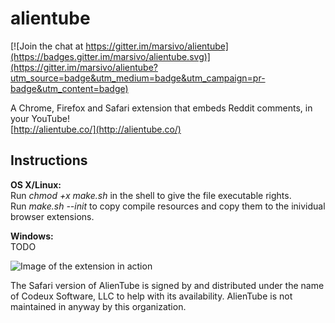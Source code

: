 alientube
=========

[![Join the chat at https://gitter.im/marsivo/alientube](https://badges.gitter.im/marsivo/alientube.svg)](https://gitter.im/marsivo/alientube?utm_source=badge&utm_medium=badge&utm_campaign=pr-badge&utm_content=badge)

A Chrome, Firefox and Safari extension that embeds Reddit comments, in your YouTube!  
[http://alientube.co/](http://alientube.co/)

Instructions
-------------
__OS X/Linux:__  
Run _chmod +x make.sh_ in the shell  to give the file executable rights.  
Run _make.sh --init_ to copy compile resources and copy them to the inividual browser extensions.

__Windows:__  
TODO


![Image of the extension in action](https://lh5.googleusercontent.com/PdAptwghLGNmtw_N93qkotTDMjYNbc-2vXadlWBSBr0QNLXOQ7__Ndkn9icmkDDgUkXw50fLOXs=s640-h400-e365-rw)
     
	     
   
   
The Safari version of AlienTube is signed by and distributed under the name of Codeux Software, LLC to help with its availability. AlienTube is not maintained in anyway by this organization.